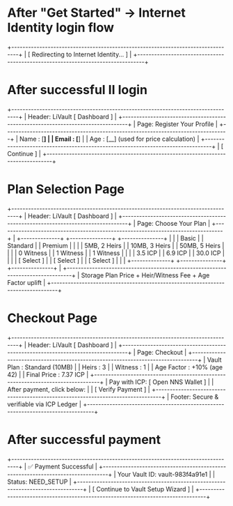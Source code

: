 # After "Get Started" → Internet Identity login flow
+--------------------------------------------------------------------------------+
|  [ Redirecting to Internet Identity... ]                                       |
+--------------------------------------------------------------------------------+

# After successful II login
+--------------------------------------------------------------------------------+
|  Header: LiVault                                                 [ Dashboard ] |
+--------------------------------------------------------------------------------+
|  Page: Register Your Profile                                                   |
+--------------------------------------------------------------------------------+
|  Name        : [________________________________]                              |
|  Email       : [________________________________]                              |
|  Age         : [__]  (used for price calculation)                              |
+--------------------------------------------------------------------------------+
|                              [ Continue ]                                      |
+--------------------------------------------------------------------------------+

# Plan Selection Page
+--------------------------------------------------------------------------------+
|  Header: LiVault                                                 [ Dashboard ] |
+--------------------------------------------------------------------------------+
|  Page: Choose Your Plan                                                        |
+--------------------------------------------------------------------------------+
|  +--------------+  +---------------+  +---------------+                        |
|  | Basic        |  | Standard      |  | Premium       |                        |
|  | 5MB, 2 Heirs |  | 10MB, 3 Heirs |  | 50MB, 5 Heirs |                        |
|  | 0 Witness    |  | 1 Witness     |  | 1 Witness     |                        |
|  | 3.5 ICP      |  | 6.9 ICP       |  | 30.0 ICP      |                        |
|  |  [ Select ]  |  |  [ Select ]   |  |  [ Select ]   |                        |
|  +--------------+  +---------------+  +---------------+                        |
+--------------------------------------------------------------------------------+
|  Storage Plan Price + Heir/Witness Fee + Age Factor uplift                     |
+--------------------------------------------------------------------------------+

# Checkout Page
+--------------------------------------------------------------------------------+
|  Header: LiVault                                                 [ Dashboard ] |
+--------------------------------------------------------------------------------+
|  Page: Checkout                                                                |
+--------------------------------------------------------------------------------+
|  Vault Plan   : Standard (10MB)                                                |
|  Heirs        : 3                                                              |
|  Witness      : 1                                                              |
|  Age Factor   : +10% (age 42)                                                  |
|  Final Price  : 7.37 ICP                                                       |
+--------------------------------------------------------------------------------+
|  Pay with ICP: [ Open NNS Wallet ]                                             |
|  After payment, click below:                                                   |
|                            [ Verify Payment ]                                  |
+--------------------------------------------------------------------------------+
|  Footer: Secure & verifiable via ICP Ledger                                    |
+--------------------------------------------------------------------------------+

# After successful payment
+--------------------------------------------------------------------------------+
|  ✅ Payment Successful                                                         |
+--------------------------------------------------------------------------------+
|  Your Vault ID: vault-983f4a91e1                                               |
|  Status: NEED_SETUP                                                            |
+--------------------------------------------------------------------------------+
|                       [ Continue to Vault Setup Wizard ]                       |
+--------------------------------------------------------------------------------+
